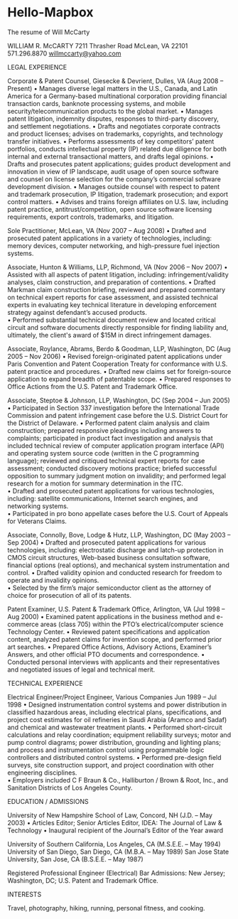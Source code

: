 # Hello-Mapbox
The resume of Will McCarty

WILLIAM R. McCARTY
7211 Thrasher Road 
McLean, VA 22101		
571.296.8870
willmccarty@yahoo.com

LEGAL EXPERIENCE

Corporate & Patent Counsel, Giesecke & Devrient, Dulles, VA (Aug 2008 – Present)
•	Manages diverse legal matters in the U.S., Canada, and Latin America for a Germany-based multinational corporation providing financial transaction cards, banknote processing systems, and mobile security/telecommunication products to the global market.
•	Manages patent litigation, indemnity disputes, responses to third-party discovery, and settlement negotiations.
•	Drafts and negotiates corporate contracts and product licenses; advises on trademarks, copyrights, and technology transfer initiatives.
•	Performs assessments of key competitors’ patent portfolios, conducts intellectual property (IP) related due diligence for both internal and external transactional matters, and drafts legal opinions.
•	Drafts and prosecutes patent applications; guides product development and innovation in view of IP landscape, audit usage of open source software and counsel on license selection for the company’s commercial software development division.
•	Manages outside counsel with respect to patent and trademark prosecution, IP litigation, trademark prosecution; and export control matters.
•	Advises and trains foreign affiliates on U.S. law, including patent practice, antitrust/competition, open source software licensing requirements, export controls, trademarks, and litigation.
		
			       		
Sole Practitioner, McLean, VA (Nov 2007 – Aug 2008)
•	Drafted and prosecuted patent applications in a variety of technologies, including: memory devices, computer networking, and high-pressure fuel injection systems.
	      

Associate, Hunton & Williams, LLP, Richmond, VA (Nov 2006 – Nov 2007)
•	Assisted with all aspects of patent litigation, including: infringement/validity analyses, claim construction, and preparation of contentions.
•	Drafted Markman claim construction briefing, reviewed and prepared commentary on technical expert reports for case assessment, and assisted technical experts in evaluating key technical literature in developing enforcement strategy against defendant’s accused products.  
•	Performed substantial technical document review and located critical circuit and software documents directly responsible for finding liability and, ultimately, the client's award of $15M in direct infringement damages. 


Associate, Roylance, Abrams, Berdo & Goodman, LLP, Washington, DC (Aug 2005 – Nov 2006)
•	Revised foreign-originated patent applications under Paris Convention and Patent Cooperation Treaty for conformance with U.S. patent practice and procedures.
•	Drafted new claims set for foreign-source application to expand breadth of patentable scope.
•	Prepared responses to Office Actions from the U.S. Patent and Trademark Office.


Associate, Steptoe & Johnson, LLP, Washington, DC (Sep 2004 – Jun 2005)
•	Participated in Section 337 investigation before the International Trade Commission and patent infringement case before the U.S. District Court for the District of Delaware.
•	Performed patent claim analysis and claim construction; prepared responsive pleadings including answers to complaints; participated in product fact investigation and analysis that included technical review of computer application program interface (API) and operating system source code (written in the C programming language); reviewed and critiqued technical expert reports for case assessment; conducted discovery motions practice; briefed successful opposition to summary judgment motion on invalidity; and performed legal research for a motion for summary determination in the ITC.  
•	Drafted and prosecuted patent applications for various technologies, including: satellite communications, Internet search engines, and networking systems.    
•	Participated in pro bono appellate cases before the U.S. Court of Appeals for Veterans Claims.

Associate, Connolly, Bove, Lodge & Hutz, LLP, Washington, DC (May 2003 – Sep 2004)
•	Drafted and prosecuted patent applications for various technologies, including: electrostatic discharge and latch-up protection in CMOS circuit structures, Web-based business consultation software, financial options (real options), and mechanical system instrumentation and control.
•	Drafted validity opinion and conducted research for freedom to operate and invalidity opinions.  
•	Selected by the firm’s major semiconductor client as the attorney of choice for prosecution of all of its patents.


Patent Examiner, U.S. Patent & Trademark Office, Arlington, VA (Jul 1998 – Aug 2000)
•	Examined patent applications in the business method and e-commerce areas (class 705) within the PTO’s electrical/computer science Technology Center.
•	Reviewed patent specifications and application content, analyzed patent claims for invention scope, and performed prior art searches.
•	Prepared Office Actions, Advisory Actions, Examiner’s Answers, and other official PTO documents and correspondence.
•	Conducted personal interviews with applicants and their representatives and negotiated issues of legal and technical merit.


TECHNICAL EXPERIENCE

Electrical Engineer/Project Engineer, Various Companies		Jun 1989 – Jul 1998
•	Designed instrumentation control systems and power distribution in classified hazardous areas, including electrical plans, specifications, and project cost estimates for oil refineries in Saudi Arabia (Aramco and Sadaf) and chemical and wastewater treatment plants. 
•	Performed short-circuit calculations and relay coordination; equipment reliability surveys; motor and pump control diagrams; power distribution, grounding and lighting plans; and process and instrumentation control using programmable logic controllers and distributed control systems. 
•	Performed pre-design field surveys, site construction support, and project coordination with other engineering disciplines.  
•	Employers included C F Braun & Co., Halliburton / Brown & Root, Inc., and Sanitation Districts of Los Angeles County.


EDUCATION / ADMISSIONS

University of New Hampshire School of Law, Concord, NH (J.D. – May 2003)
•	Articles Editor; Senior Articles Editor, IDEA: The Journal of Law & Technology 
•	Inaugural recipient of the Journal’s Editor of the Year award

University of Southern California, Los Angeles, CA (M.S.E.E. – May 1994)
University of San Diego, San Diego, CA (M.B.A. – May 1989)
San Jose State University, San Jose, CA (B.S.E.E. – May 1987)		

Registered Professional Engineer (Electrical)
Bar Admissions:	New Jersey; Washington, DC; U.S. Patent and Trademark Office.


INTERESTS

Travel, photography, hiking, running, personal fitness, and cooking.
